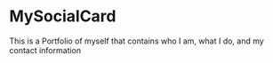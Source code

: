 # MySocialCard
This is a Portfolio of myself that contains who I am, what I do, and my contact information
